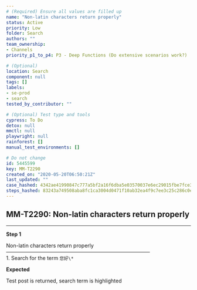 ```yaml
---
# (Required) Ensure all values are filled up
name: "Non-latin characters return properly"
status: Active
priority: Low
folder: Search
authors: ""
team_ownership:
- Channels
priority_p1_to_p4: P3 - Deep Functions (Do extensive scenarios work?)

# (Optional)
location: Search
component: null
tags: []
labels:
- se-prod
- search
tested_by_contributor: ""

# (Optional) Test type and tools
cypress: To Do
detox: null
mmctl: null
playwright: null
rainforest: []
manual_test_environments: []

# Do not change
id: 5445599
key: MM-T2290
created_on: "2020-05-20T06:50:21Z"
last_updated: ""
case_hashed: 4342ae41990847c777a5bf2a16f6dba5e03570037e6ec29015fbe7fce38379c5b9b4fa65c63b025b5b2879ec44e9aac6
steps_hashed: 83243a749508aba8fc1ca3004d0471f10ab32ea4f9c7ee3c25c286c0e8755893d4d14bdb086a0da3c2373c03f896e2bd
---
```


<!-- (Auto-generated) Based on frontmatter's "key" and "name" -->

## MM-T2290: Non-latin characters return properly

---

**Step 1**

Non-latin characters return properly\
————————————————————————————\
1\. Search for the term `您好\*`

**Expected**

Test post is returned, search term is highlighted
